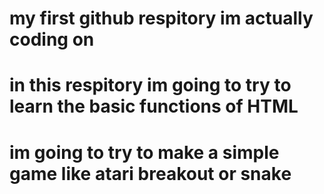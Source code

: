 #  my first github respitory im actually coding on

# in this respitory im going to try to learn the basic functions of HTML

#  im going to try to make a simple game like atari breakout or snake
